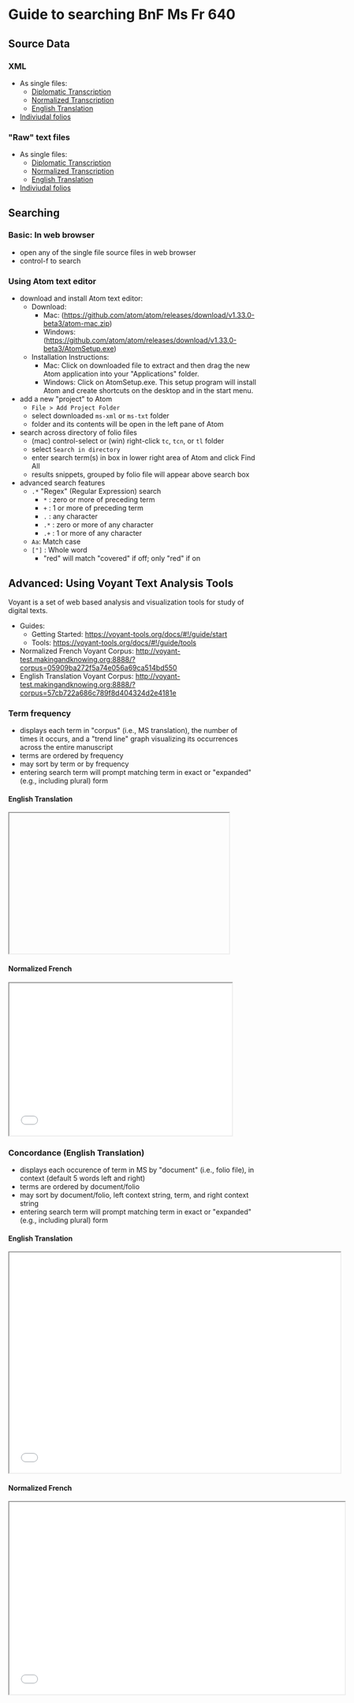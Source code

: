 # Guide to searching BnF Ms Fr 640

## Source Data

### XML

* As single files:
  * [Diplomatic Transcription](https://raw.githubusercontent.com/cu-mkp/ms-text-analysis/master/allFolios/xml/all_tc.xml)
  * [Normalized Transcription](https://raw.githubusercontent.com/cu-mkp/ms-text-analysis/master/allFolios/xml/all_tcn.xml)
  * [English Translation](https://raw.githubusercontent.com/cu-mkp/ms-text-analysis/master/allFolios/xml/all_tl.xml)
* [Indiviudal folios](https://raw.githubusercontent.com/cu-mkp/ms-text-analysis/master/ms-xml.zip)
 
### "Raw" text files

* As single files:
  * [Diplomatic Transcription](https://raw.githubusercontent.com/cu-mkp/ms-text-analysis/master/allFolios/txt/all_tc.txt)
  * [Normalized Transcription](https://raw.githubusercontent.com/cu-mkp/ms-text-analysis/master/allFolios/txt/all_tcn.txt)
  * [English Translation](https://raw.githubusercontent.com/cu-mkp/ms-text-analysis/master/allFolios/txt/all_tl.txt)
* [Indiviudal folios](https://raw.githubusercontent.com/cu-mkp/ms-text-analysis/master/ms-txt.zip)

## Searching

### Basic: In web browser

* open any of the single file source files in web browser
* control-f to search

### Using Atom text editor

* download and install Atom text editor:
   * Download:
     * Mac: (https://github.com/atom/atom/releases/download/v1.33.0-beta3/atom-mac.zip)
     * Windows: (https://github.com/atom/atom/releases/download/v1.33.0-beta3/AtomSetup.exe)
  * Installation Instructions:
     * Mac: Click on downloaded file to extract and then drag the new Atom application into your "Applications" folder.
     * Windows: Click on AtomSetup.exe. This setup program will install Atom and create shortcuts on the desktop and in the start menu.
* add a new "project" to Atom
  * `File > Add Project Folder`
  * select downloaded `ms-xml` or `ms-txt` folder
  * folder and its contents will be open in the left pane of Atom
* search across directory of folio files
  * (mac) control-select or (win) right-click `tc`, `tcn`, or `tl` folder
  * select `Search in directory`
  * enter search term(s) in box in lower right area of Atom and click Find All
  * results snippets, grouped by folio file will appear above search box
* advanced search features
  * `.*` "Regex" (Regular Expression) search
    * `*` : zero or more of preceding term
    * `+` :  1 or more of preceding term
    * `.` : any character
    * `.*` : zero or more of any character
    * `.+` : 1 or more of any character
  * `Aa`: Match case
  * `["]` : Whole word
    * "red" will match "covered" if off; only "red" if on

## Advanced: Using Voyant Text Analysis Tools

Voyant is a set of web based analysis and visualization tools for study of digital texts.

 * Guides:
   * Getting Started: https://voyant-tools.org/docs/#!/guide/start
   * Tools: https://voyant-tools.org/docs/#!/guide/tools
 * Normalized French Voyant Corpus: http://voyant-test.makingandknowing.org:8888/?corpus=05909ba272f5a74e056a69ca514bd550
 * English Translation Voyant Corpus: http://voyant-test.makingandknowing.org:8888/?corpus=57cb722a686c789f8d404324d2e4181e
 
### Term frequency

 * displays each term in "corpus" (i.e., MS translation), the number of times it occurs, and a "trend line" graph visualizing its occurrences across the entire manuscript
 * terms are ordered by frequency
 * may sort by term or by frequency
 * entering search term will prompt matching term in exact or "expanded" (e.g., including plural) form
 

<!--	Exported from Voyant Tools (voyant-tools.org).
The iframe src attribute below uses a relative protocol to better function with both
http and https sites, but if you're embedding this into a local web page (file protocol)
you should add an explicit protocol (https if you're using voyant-tools.org, otherwise
it depends on this server.
Feel free to change the height and width values or other styling below: -->


#### English Translation
<iframe style='width: 446px; height: 285px;' src='//voyant-test.makingandknowing.org:8888/tool/CorpusTerms/?corpus=57cb722a686c789f8d404324d2e4181e'></iframe>

#### Normalized French

<iframe style='width: 452px; height: 309px;' src='//voyant-tools.org/tool/CorpusTerms/?stopList=stop.fr.veronis.txt&comparisonCorpus=&corpus=e35fc9fb24722deedf9ba05c090d29bf'></iframe>

###  Concordance (English Translation)
 
 * displays each occurence of term in MS by "document" (i.e., folio file), in context (default 5 words left and right) 
 * terms are ordered by document/folio
 * may sort by document/folio, left context string, term, and right context string
 * entering search term will prompt matching term in exact or "expanded" (e.g., including plural) form

<!--	Exported from Voyant Tools (voyant-tools.org).
The iframe src attribute below uses a relative protocol to better function with both
http and https sites, but if you're embedding this into a local web page (file protocol)
you should add an explicit protocol (https if you're using voyant-tools.org, otherwise
it depends on this server.
Feel free to change the height and width values or other styling below: -->

#### English Translation

<iframe style='width: 672px; height: 447px;' src='//voyant-tools.org/tool/Contexts/?query=make&corpus=d7eadde0616c2a8fd8863f7a3a7ff290'></iframe>

#### Normalized French

<iframe style='width: 681px; height: 390px;' src='//voyant-tools.org/tool/Contexts/?stopList=stop.fr.veronis.txt&query=avecq&corpus=e35fc9fb24722deedf9ba05c090d29bf'></iframe>
